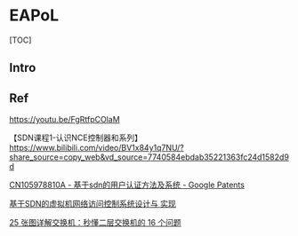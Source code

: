 # EAPoL

[TOC]

## Intro



## Ref

[802.1x（dot1x）协议详解 - 大西洋里的鱼的文章 - 知乎]: https://zhuanlan.zhihu.com/p/151693854



https://youtu.be/FgRtfpCOlaM

【SDN课程1-认识NCE控制器和系列】 https://www.bilibili.com/video/BV1x84y1q7NU/?share_source=copy_web&vd_source=7740584ebdab35221363fc24d1582d9d



[CN105978810A - 基于sdn的用户认证方法及系统 - Google Patents](https://patents.google.com/patent/CN105978810A/zh)

[基于SDN的虚拟机网络访问控制系统设计与 实现](https://image.hanspub.org/Html/20-1541222_28914.htm)

[25 张图详解交换机：秒懂二层交换机的 16 个问题](https://www.sdnlab.com/25464.html)

